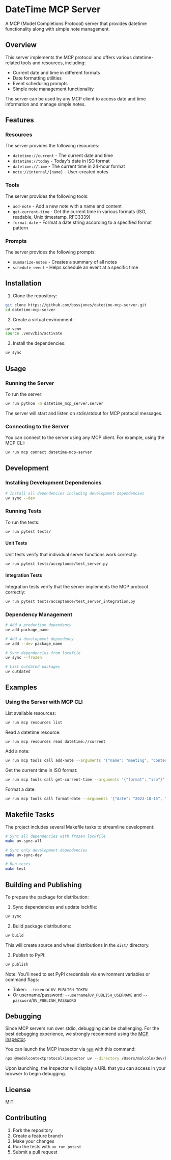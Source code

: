 # DateTime MCP Server

A MCP (Model Completions Protocol) server that provides datetime functionality along with simple note management.

## Overview

This server implements the MCP protocol and offers various datetime-related tools and resources, including:

- Current date and time in different formats
- Date formatting utilities
- Event scheduling prompts
- Simple note management functionality

The server can be used by any MCP client to access date and time information and manage simple notes.

## Features

### Resources

The server provides the following resources:

- `datetime://current` - The current date and time
- `datetime://today` - Today's date in ISO format
- `datetime://time` - The current time in 24-hour format
- `note://internal/{name}` - User-created notes

### Tools

The server provides the following tools:

- `add-note` - Add a new note with a name and content
- `get-current-time` - Get the current time in various formats (ISO, readable, Unix timestamp, RFC3339)
- `format-date` - Format a date string according to a specified format pattern

### Prompts

The server provides the following prompts:

- `summarize-notes` - Creates a summary of all notes
- `schedule-event` - Helps schedule an event at a specific time

## Installation

1. Clone the repository:
```bash
git clone https://github.com/bossjones/datetime-mcp-server.git
cd datetime-mcp-server
```

2. Create a virtual environment:
```bash
uv venv
source .venv/bin/activate
```

3. Install the dependencies:
```bash
uv sync
```

## Usage

### Running the Server

To run the server:

```bash
uv run python -m datetime_mcp_server.server
```

The server will start and listen on stdin/stdout for MCP protocol messages.

### Connecting to the Server

You can connect to the server using any MCP client. For example, using the MCP CLI:

```bash
uv run mcp connect datetime-mcp-server
```

## Development

### Installing Development Dependencies

```bash
# Install all dependencies including development dependencies
uv sync --dev
```

### Running Tests

To run the tests:

```bash
uv run pytest tests/
```

#### Unit Tests

Unit tests verify that individual server functions work correctly:

```bash
uv run pytest tests/acceptance/test_server.py
```

#### Integration Tests

Integration tests verify that the server implements the MCP protocol correctly:

```bash
uv run pytest tests/acceptance/test_server_integration.py
```

### Dependency Management

```bash
# Add a production dependency
uv add package_name

# Add a development dependency
uv add --dev package_name

# Sync dependencies from lockfile
uv sync --frozen

# List outdated packages
uv outdated
```

## Examples

### Using the Server with MCP CLI

List available resources:
```bash
uv run mcp resources list
```

Read a datetime resource:
```bash
uv run mcp resources read datetime://current
```

Add a note:
```bash
uv run mcp tools call add-note --arguments '{"name": "meeting", "content": "Team meeting at 3pm"}'
```

Get the current time in ISO format:
```bash
uv run mcp tools call get-current-time --arguments '{"format": "iso"}'
```

Format a date:
```bash
uv run mcp tools call format-date --arguments '{"date": "2023-10-15", "format": "%B %d, %Y"}'
```

## Makefile Tasks

The project includes several Makefile tasks to streamline development:

```bash
# Sync all dependencies with frozen lockfile
make uv-sync-all

# Sync only development dependencies
make uv-sync-dev

# Run tests
make test
```

## Building and Publishing

To prepare the package for distribution:

1. Sync dependencies and update lockfile:
```bash
uv sync
```

2. Build package distributions:
```bash
uv build
```

This will create source and wheel distributions in the `dist/` directory.

3. Publish to PyPI:
```bash
uv publish
```

Note: You'll need to set PyPI credentials via environment variables or command flags:
- Token: `--token` or `UV_PUBLISH_TOKEN`
- Or username/password: `--username`/`UV_PUBLISH_USERNAME` and `--password`/`UV_PUBLISH_PASSWORD`

## Debugging

Since MCP servers run over stdio, debugging can be challenging. For the best debugging
experience, we strongly recommend using the [MCP Inspector](https://github.com/modelcontextprotocol/inspector).


You can launch the MCP Inspector via [`npm`](https://docs.npmjs.com/downloading-and-installing-node-js-and-npm) with this command:

```bash
npx @modelcontextprotocol/inspector uv --directory /Users/malcolm/dev/bossjones/datetime-mcp-server run datetime-mcp-server
```

Upon launching, the Inspector will display a URL that you can access in your browser to begin debugging.

## License

MIT

## Contributing

1. Fork the repository
2. Create a feature branch
3. Make your changes
4. Run the tests with `uv run pytest`
5. Submit a pull request
